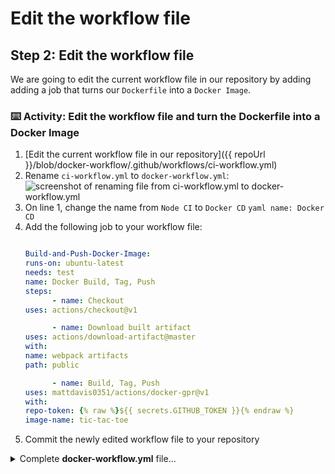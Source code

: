 # Edit the workflow file

## Step 2: Edit the workflow file

We are going to edit the current workflow file in our repository by adding adding a job that turns our `Dockerfile` into a `Docker Image`.

### :keyboard: Activity: Edit the workflow file and turn the Dockerfile into a Docker Image

1. [Edit the current workflow file in our repository]({{ repoUrl }}/blob/docker-workflow/.github/workflows/ci-workflow.yml)
2. Rename `ci-workflow.yml` to `docker-workflow.yml`:
        ![screenshot of renaming file from ci-workflow.yml to docker-workflow.yml](https://i.imgur.com/txXJgr5.png)
3. On line 1, change the name from `Node CI` to `Docker CD`
        ```yaml
        name: Docker CD
        ```
4. Add the following job to your workflow file:
      ```yaml

      Build-and-Push-Docker-Image:
      runs-on: ubuntu-latest
      needs: test
      name: Docker Build, Tag, Push
      steps:
            - name: Checkout
      uses: actions/checkout@v1

            - name: Download built artifact
      uses: actions/download-artifact@master
      with:
      name: webpack artifacts
      path: public

            - name: Build, Tag, Push
      uses: mattdavis0351/actions/docker-gpr@v1
      with:
      repo-token: {% raw %}${{ secrets.GITHUB_TOKEN }}{% endraw %}
      image-name: tic-tac-toe
      ```
5. Commit the newly edited workflow file to your repository

<details><summary>Complete <b>docker-workflow.yml</b> file...</summary>

```yaml

name: Docker CD

on:
 push:
 # branches-ignore:
 #   - "ci-workflow"
 #   - "docker-workflow"
 paths:
      - "**Dockerfile**"
 

jobs:
 build:

 runs-on: ubuntu-latest

 steps:
      - uses: actions/checkout@v1
      - name: npm install and build webpack
 run: |
          npm install
          npm run build
      - uses: actions/upload-artifact@master
 with:
 name: webpack artifacts
 path: public/
 test:

 runs-on: ubuntu-latest
 needs: build
 strategy:
 matrix:
 os: [ubuntu-lastest, windows-2016]
 node-version: [8.x, 10.x]

 steps:
      - uses: actions/checkout@v1
      - name: Use Node.js {% raw %}${{ matrix.node-version }} {% endraw %}
 uses: actions/setup-node@v1
 with:
 node-version: {% raw %}${{ matrix.node-version }}{% endraw %}
      - uses: actions/download-artifact@master
 with:
 name: webpack artifacts
 path: public
      - name: npm install, and test
 run: |
          npm install
          npm test
 env:
 CI: true

 Build-and-Push-Docker-Image:

 runs-on: ubuntu-latest
 needs: test
 name: Docker Build, Tag, Push

 steps:
      - name: Checkout
 uses: actions/checkout@v1

      - name: Download built artifact
 uses: actions/download-artifact@master
 with:
 name: webpack artifacts
 path: public

      - name: Build, Tag, Push
 uses: mattdavis0351/actions/docker-gpr@v1
 with:
 repo-token: {% raw %}${{ secrets.GITHUB_TOKEN }}{% endraw %}
 image-name: tic-tac-toe
```
</details>
